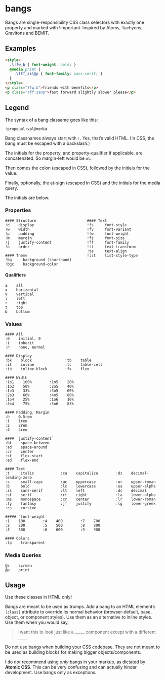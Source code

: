 # bangs
Bangs are single-responsibility CSS class selectors with exactly one property and marked with !important. Inspired by Atoms, Tachyons, Gravitons and BEMIT.

## Examples


```html
<style>
  .\!fw_b { font-weight: bold; }
  @media print {
    .\!ff_ss\@p { font-family: sans-serif; }
  }
</style>
<p class="!fw:b">friends with benefits</p>
<p class="!ff:ss@p">fast forward slightly slower please</p>
```

## Legend

The syntax of a bang classame goes like this:
```
!propqual:val@media
```

Bang classnames always start with `!`. Yes, that’s valid HTML. (In CSS, the bang must be escaped with a backslash.)

The initials for the property, and property-qualifier if applicable, are concatenated. So margin-left would be `ml`.

Then comes the colon (escaped in CSS), followed by the initials for the value.

Finally, optionally, the at-sign (escaped in CSS) and the initials for the media query.

The initials are below.

### Properties

```
#### Structure                       #### Text
!d    display                        !fs     font-style
!w    width                          !fv     font-variant
!p    padding                        !fw     font-weight
!m    margin                         !fz     font-size
!j    justify-content                !ff     font-family
!o    order                          !tt     text-transform
                                     !ta     text-align
#### Theme                           !lst    list-style-type
!bg     background (shorthand)
!bgc    background-color
```

#### Qualifiers

```
a    all
x    horizontal
v    vertical
l    left
r    right
t    top
b    bottom
```

### Values

```
#### All
:0    initial, 0
:i    inherit
:n    none, normal

#### Display
:bk    block               :tb    table
:il    inline              :tc    table-cell
:ib    inline-block        :fx    flex

#### Width
:1o1    100%        :1o5    20%
:1o2    50%         :2o5    40%
:1o3    33%         :3o5    60%
:2o3    66%         :4o5    80%
:1o4    25%         :1o6    16%
:3o4    75%         :5o6    83%

#### Padding, Margin
:h    0.5rem
:1    1rem
:2    2rem
:4    4rem

#### `justify-content`
:bt    space-between
:ad    space-around
:cr    center
:st    flex-start
:ed    flex-end

#### Text
:t     italic            :ca    capitalize        :dz    decimal-leading-zero
:s     small-caps        :uc    uppercase         :ur    upper-roman
:b     bold              :lc    lowercase         :ua    upper-alpha
:ss    sans-serif        :lt    left              :dc    decimal
:sf    serif             :rt    right             :la    lower-alpha
:ms    monospace         :cr    center            :lr    lower-roman
:fy    fantasy           :jf    justify           :lg    lower-greek
:cs    cursive

##### `font-weight`
:1    100        :4    400        :7    700
:2    200        :5    500        :8    800
:3    300        :6    600        :9    900

#### Colors
:tp    transparent
```

### Media Queries

```
@s    screen
@p    print
```

## Usage

Use these classes in HTML only!

Bangs are meant to be used as trumps. Add a bang to an HTML element’s `[class]` attribute to
override its normal behavior (browser-default, base, object, or component styles).
Use them as an alternative to inline styles. Use them when you would say,

> I want this to look just like a \_\_\_\_\_ component except with a different \_\_\_\_\_.

Do not use bangs when building your CSS codebase. They are not meant to be used as
building blocks for making bigger objects/components.

I do *not* recommend using *only* bangs in your markup, as dictated by **Atomic CSS**. This
can be very confusing and can actually hinder development. Use bangs only as exceptions.
